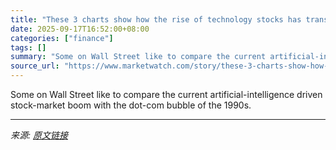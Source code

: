 ```yaml
---
title: "These 3 charts show how the rise of technology stocks has transformed the U.S. equity market"
date: 2025-09-17T16:52:00+08:00
categories: ["finance"]
tags: []
summary: "Some on Wall Street like to compare the current artificial-intelligence driven stock-market boom with the dot-com bubble of the 1990s."
source_url: "https://www.marketwatch.com/story/these-3-charts-show-how-the-rise-of-technology-stocks-has-transformed-the-u-s-equity-market-6c1c0678?mod=mw_rss_topstories"
---
```


Some on Wall Street like to compare the current artificial-intelligence driven stock-market boom with the dot-com bubble of the 1990s.

---

*来源: [原文链接](https://www.marketwatch.com/story/these-3-charts-show-how-the-rise-of-technology-stocks-has-transformed-the-u-s-equity-market-6c1c0678?mod=mw_rss_topstories)*
